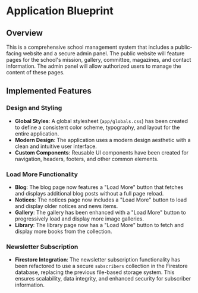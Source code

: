 # Application Blueprint

## Overview

This is a comprehensive school management system that includes a public-facing website and a secure admin panel. The public website will feature pages for the school's mission, gallery, committee, magazines, and contact information. The admin panel will allow authorized users to manage the content of these pages.

## Implemented Features

### Design and Styling
- **Global Styles**: A global stylesheet (`app/globals.css`) has been created to define a consistent color scheme, typography, and layout for the entire application.
- **Modern Design**: The application uses a modern design aesthetic with a clean and intuitive user interface.
- **Custom Components**: Reusable UI components have been created for navigation, headers, footers, and other common elements.

### Load More Functionality
- **Blog**: The blog page now features a "Load More" button that fetches and displays additional blog posts without a full page reload.
- **Notices**: The notices page now includes a "Load More" button to load and display older notices and news items.
- **Gallery**: The gallery has been enhanced with a "Load More" button to progressively load and display more image galleries.
- **Library**: The library page now has a "Load More" button to fetch and display more books from the collection.

### Newsletter Subscription
- **Firestore Integration**: The newsletter subscription functionality has been refactored to use a secure `subscribers` collection in the Firestore database, replacing the previous file-based storage system. This ensures scalability, data integrity, and enhanced security for subscriber information.
